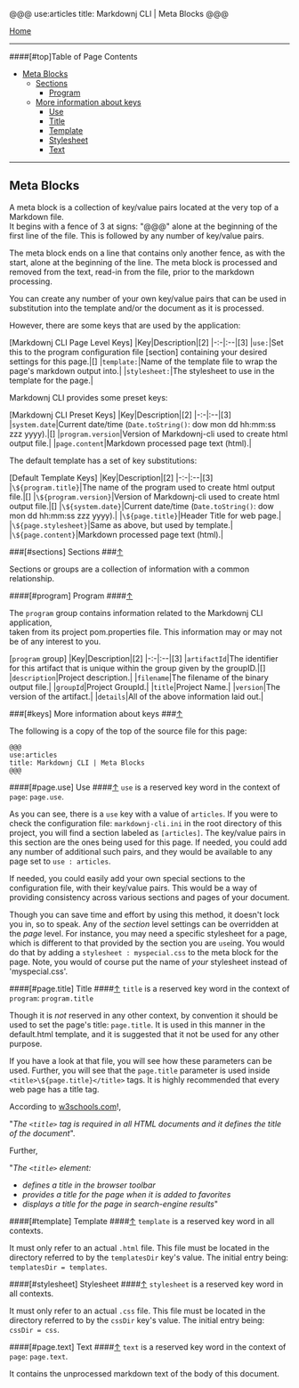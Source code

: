 @@@
use:articles
title: Markdownj CLI | Meta Blocks
@@@

[Home]

---

####[#top]Table of Page Contents

- [Meta Blocks](#top)
    - [Sections](#sections)
        - [Program](#program)
    - [More information about keys](#keys)
        - [Use](#page.use)
        - [Title](#page.title)
        - [Template](#template)
        - [Stylesheet](#stylesheet)
        - [Text](#page.text)

---

## Meta Blocks

A meta block is a collection of key/value pairs located at the very top of a Markdown file.  
It begins with a fence of 3 at signs: "@@@" alone at the beginning of the first line
of the file.  This is followed by any number of key/value pairs.

The meta block ends on a line that contains only another fence, as with the start,
alone at the beginning of the line.  The meta block is processed and removed from the text,
read-in from the file, prior to the markdown processing.

You can create any number of your own key/value pairs that can be used in 
substitution into the template and/or the document as it is processed.

However, there are some keys that are used by the application:

[Markdownj CLI Page Level Keys]
|Key|Description|[2]
|-:-|:--|[3]
|`use:`|Set this to the program configuration file [section] containing your desired settings for this page.|[]
|`template:`|Name of the template file to wrap the page's markdown output into.|
|`stylesheet:`|The stylesheet to use in the template for the page.|

Markdownj CLI provides some preset keys:

[Markdownj CLI Preset Keys]
|Key|Description|[2]
|-:-|:--|[3]
|`system.date`|Current date/time (`Date.toString()`: dow mon dd hh:mm:ss zzz yyyy).|[]
|`program.version`|Version of Markdownj-cli used to create html output file.|
|`page.content`|Markdown processed page text (html).|

The default template has a set of key substitutions:

[Default Template Keys]
|Key|Description|[2]
|-:-|:--|[3]
|`\${program.title}`|The name of the program used to create html output file.|[]
|`\${program.version}`|Version of Markdownj-cli used to create html output file.|[]
|`\${system.date}`|Current date/time (`Date.toString()`: dow mon dd hh:mm:ss zzz yyyy).|
|`\${page.title}`|Header Title for web page.|
|`\${page.stylesheet}`|Same as above, but used by template.|
|`\${page.content}`|Markdown processed page text (html).|


###[#sections] Sections ###[&uarr;](#top)

Sections or groups are a collection of information with a common relationship.

####[#program] Program ####[&uarr;](#top)

The `program` group contains information related to the Markdownj CLI application,  
taken from its project pom.properties file. This information may or may not be of any interest to you.

[`program` group]
|Key|Description|[2]
|-:-|:--|[3]
|`artifactId`|The identifier for this artifact that is unique within the group given by the groupID.|[]
|`description`|Project description.|
|`filename`|The filename of the binary output file.|
|`groupId`|Project GroupId.|
|`title`|Project Name.|
|`version`|The version of the artifact.|
|`details`|All of the above information laid out.|

###[#keys] More information about keys ###[&uarr;](#top)

The following is a copy of the top of the source file for this page:

~~~
@@@
use:articles
title: Markdownj CLI | Meta Blocks
@@@
~~~


####[#page.use] Use ####[&uarr;](#top)
`use` is a reserved key word in the context of `page`: `page.use`.

As you can see, there is a `use` key with a value of `articles`.  If you were to check the configuration file:
`markdownj-cli.ini` in the root directory of this project, you will find a section labeled as `[articles]`.
The key/value pairs in this section are the ones being used for this page.  If needed, you could add any
number of additional such pairs, and they would be available to any page set to `use : articles`.

If needed, you could easily add your own special sections to the configuration file, with their key/value pairs.
This would be a way of providing consistency across various sections and pages of your document.

Though you can save time and effort by using this method, it doesn't lock you in, so to speak.  Any of the 
_section_ level settings can be overridden at the _page_ level.  For instance, you may need a specific 
stylesheet for a page, which is different to that provided by the section you are `use`ing.  You would do that
by adding a `stylesheet : myspecial.css` to the meta block for the page.  Note, you would of course put the
name of _your_ stylesheet instead of 'myspecial.css'.

####[#page.title] Title ####[&uarr;](#top)
`title` is a reserved key word in the context of `program`: `program.title`

Though it is _not_ reserved in any other context, by convention it should be used to set the page's title: 
`page.title`. It is used in this manner in the default.html template, and it is suggested that it not be used
for any other purpose.

If you have a look at that file, you will see how these parameters can be used.  Further, you will see that the
`page.title` parameter is used inside `<title>\${page.title}</title>` tags.  It is highly recommended that every 
web page has a title tag.

According to [w3schools.com][w3s]!, 

"_The `<title>` tag is required in all HTML documents and it defines the title of the document_".

Further, 

"_The `<title>` element:_

- _defines a title in the browser toolbar_
- _provides a title for the page when it is added to favorites_
- _displays a title for the page in search-engine results_"


####[#template] Template ####[&uarr;](#top)
`template` is a reserved key word in all contexts.

It must only refer to an actual `.html` file.  This file must be located in the
directory referred to by the `templatesDir` key's value.  The initial entry being:
`templatesDir = templates`.

####[#stylesheet] Stylesheet ####[&uarr;](#top)
`stylesheet` is a reserved key word in all contexts.

It must only refer to an actual `.css` file.  This file must be located in the
directory referred to by the `cssDir` key's value.  The initial entry being:
`cssDir = css`.

####[#page.text] Text ####[&uarr;](#top)
`text` is a reserved key word in the context of `page`: `page.text`.

It contains the unprocessed markdown text of the body of this document.




[Home]:index.html
[w3s]:https://www.w3schools.com/tags/tag_title.asp
